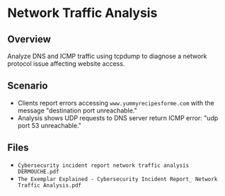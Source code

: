 # Network Traffic Analysis

## Overview
Analyze DNS and ICMP traffic using tcpdump to diagnose a network protocol issue affecting website access.

## Scenario
- Clients report errors accessing `www.yummyrecipesforme.com` with the message "destination port unreachable."
- Analysis shows UDP requests to DNS server return ICMP error: "udp port 53 unreachable."

## Files
- `Cybersecurity incident report network traffic analysis DERMOUCHE.pdf`
- `The Exemplar Explained - Cybersecurity Incident Report_ Network Traffic Analysis.pdf`
